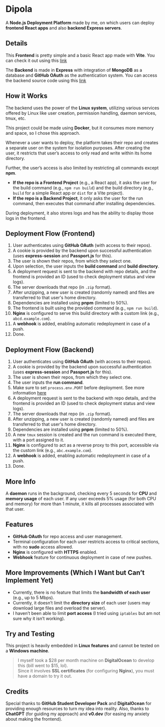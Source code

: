 # Dipola

A **Node.js Deployment Platform** made by me, on which users can deploy **frontend React apps** and also **backend Express servers**.

## Details

This **Frontend** is pretty simple and a basic React app made with **Vite**. You can check it out using this [link](https://github.com/dhs26206/Something-FrontEnd)

The **Backend** is made in **Express** with integration of **MongoDB** as a database and **GitHub OAuth** as the authentication system. You can access the backend source code using this [link](https://github.com/dhs26206/SomethingIsForging)

## How it Works

The backend uses the power of the **Linux system**, utilizing various services offered by Linux like user creation, permission handling, daemon services, tmux, etc.

This project could be made using **Docker**, but it consumes more memory and space, so I chose this approach.

Whenever a user wants to deploy, the platform takes their repo and creates a separate user on the system for isolation purposes. After creating the user, it restricts that user’s access to only read and write within its home directory.

Further, the user’s access is also limited by restricting all commands except **npm**.

- **If the repo is a Frontend Project** (e.g., a React app), it asks the user for the build command (e.g., `npm run build`) and the build directory (e.g., `build` for a simple React app or `dist` for a Vite project).
- **If the repo is a Backend Project**, it only asks the user for the run command, then executes that command after installing dependencies.

During deployment, it also stores logs and has the ability to display those logs in the frontend.

## Deployment Flow (Frontend)

1. User authenticates using **GitHub OAuth** (with access to their repos).
2. A cookie is provided by the backend upon successful authentication (uses **express-session** and **Passport.js** for this).
3. The user is shown their repos, from which they select one.
4. Upon selection, the user inputs the **build command** and **build directory**.
5. A deployment request is sent to the backend with repo details, and the frontend is provided an ID (used to check deployment status and view logs).
6. The server downloads that repo (in `.zip` format).
7. After unzipping, a new user is created (randomly named) and files are transferred to that user's home directory.
8. Dependencies are installed using **pnpm** (limited to 50%).
9. The frontend is built using the provided command (e.g., `npm run build`).
10. **Nginx** is configured to serve this build directory with a custom link (e.g., `abcd.example.com`).
11. A **webhook** is added, enabling automatic redeployment in case of a push.
12. Done.

## Deployment Flow (Backend)

1. User authenticates using **GitHub OAuth** (with access to their repos).
2. A cookie is provided by the backend upon successful authentication (uses **express-session** and **Passport.js** for this).
3. The user is shown their repos, from which they select one.
4. The user inputs the **run command**.
5. Make sure to set `process.env.PORT` before deployment. See more information [here](https://developerport.medium.com/understanding-process-env-port-in-node-js-e09aef80384c)
6. A deployment request is sent to the backend with repo details, and the frontend is provided an ID (used to check deployment status and view logs).
7. The server downloads that repo (in `.zip` format).
8. After unzipping, a new user is created (randomly named) and files are transferred to that user's home directory.
9. Dependencies are installed using **pnpm** (limited to 50%).
10. A new `tmux` session is created and the run command is executed there, with a port assigned to it.
11. **Nginx** is configured to act as a reverse proxy to this port, accessible via the custom link (e.g., `abc.example.com`).
12. A **webhook** is added, enabling automatic redeployment in case of a push.
13. Done.

## More Info

A **daemon** runs in the background, checking every 5 seconds for **CPU** and **memory usage** of each user. If any user exceeds 5% usage (for both CPU and memory) for more than 1 minute, it kills all processes associated with that user.

## Features

- **GitHub OAuth** for repo access and user management.
- Terminal configuration for each user restricts access to critical sections, with no **sudo** access allowed.
- **Nginx** is configured with **HTTPS** enabled.
- **Webhook** feature for continuous deployment in case of new pushes.

## More Improvements (Which I Want but Can’t Implement Yet)

- Currently, there is no feature that limits the **bandwidth of each user** (e.g., up to 5 Mbps).
- Currently, it doesn’t limit the **directory size** of each user (users may download large files and overload the server).
- I haven’t been able to limit **port access** (I tried using `iptables` but am not sure why it isn’t working).

## Try and Testing

This project is heavily embedded in **Linux features** and cannot be tested on a **Windows machine**.

> I myself took a $28 per month machine on **DigitalOcean** to develop this (bill went to $15, lol).  
> Since it involves **SSL certificates** (for configuring **Nginx**), you must have a domain to try it out.

## Credits

Special thanks to **GitHub Student Developer Pack** and **DigitalOcean** for providing enough resources to turn my idea into reality. Also, thanks to **ChatGPT** (for guiding my approach) and **v0.dev** (for easing my anxiety about making the frontend).
